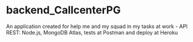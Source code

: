 # backend_CallcenterPG
An application created for help me and my squad in my tasks at work - API REST: Node.js, MongoDB Atlas, tests at Postman and deploy at Heroku
